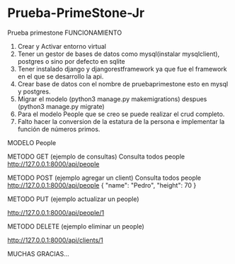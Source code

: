 # Prueba-PrimeStone-Jr
Prueba primestone
FUNCIONAMIENTO
1. Crear y Activar entorno virtual
2. Tener un gestor de bases de datos como mysql(instalar mysqlclient), postgres o sino por defecto en sqlite
3. Tener instalado django y djangorestframework ya que fue el framework en el que se desarrollo la api.
4. Crear base de datos con el nombre de pruebaprimestone esto en mysql y postgres.
5. Migrar el modelo (python3 manage.py makemigrations) despues (python3 manage.py migrate)
6. Para el modelo People que se creo se puede realizar el crud completo.
7. Falto hacer la conversion de la estatura de la persona e implementar la función de números primos.

MODELO People

METODO GET (ejemplo de consultas)
Consulta todos people http://127.0.0.1:8000/api/people

METODO POST (ejemplo agregar un client) 
Consulta todos people http://127.0.0.1:8000/api/people
{
  "name": "Pedro",
  "height": 70
}

METODO PUT (ejemplo actualizar un people)

http://127.0.0.1:8000/api/people/1

METODO DELETE (ejemplo eliminar un people)

http://127.0.0.1:8000/api/clients/1




MUCHAS GRACIAS...
